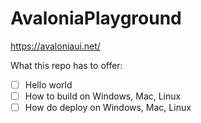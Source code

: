# AvaloniaPlayground
https://avaloniaui.net/

What this repo has to offer:
- [ ] Hello world
- [ ] How to build on Windows, Mac, Linux
- [ ] How do deploy on Windows, Mac, Linux
